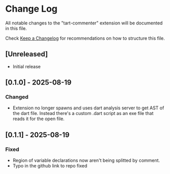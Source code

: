 # Change Log

All notable changes to the "tart-commenter" extension will be documented in this file.

Check [Keep a Changelog](http://keepachangelog.com/) for recommendations on how to structure this file.

## [Unreleased]

- Initial release

## [0.1.0] - 2025-08-19

### Changed

- Extension no longer spawns and uses dart analysis server to get AST of the dart file. Instead there's a custom .dart script as an exe file that reads it for the open file. 

## [0.1.1] - 2025-08-19

### Fixed

- Region of variable declarations now aren't being splitted by comment.
- Typo in the github link to repo fixed 